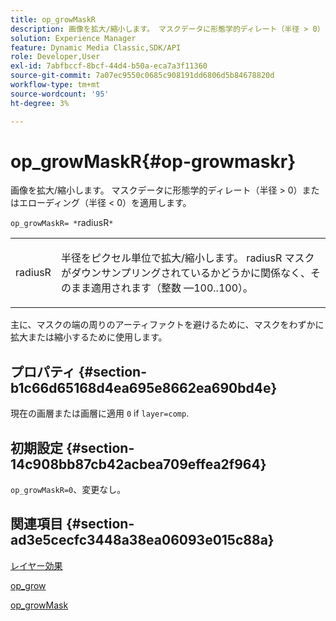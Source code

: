 ```yaml
---
title: op_growMaskR
description: 画像を拡大/縮小します。 マスクデータに形態学的ディレート（半径 > 0）またはエローディング（半径 < 0）を適用します。
solution: Experience Manager
feature: Dynamic Media Classic,SDK/API
role: Developer,User
exl-id: 7abfbccf-8bcf-44d4-b50a-eca7a3f11360
source-git-commit: 7a07ec9550c0685c908191dd6806d5b84678820d
workflow-type: tm+mt
source-wordcount: '95'
ht-degree: 3%

---
```


# op_growMaskR{#op-growmaskr}

画像を拡大/縮小します。 マスクデータに形態学的ディレート（半径 > 0）またはエローディング（半径 &lt; 0）を適用します。

`op_growMaskR= *`radiusR`*`

<table id="simpletable_3BAA4523D29E447FA7A4C9009B3E8344"> 
 <tr class="strow"> 
  <td class="stentry"> <p><span class="codeph"><span class="varname"> radiusR</span></span> </p> </td> 
  <td class="stentry"> <p>半径をピクセル単位で拡大/縮小します。 <span class="codeph"><span class="varname"> radiusR</span></span> マスクがダウンサンプリングされているかどうかに関係なく、そのまま適用されます（整数 —100..100）。 </p></td> 
 </tr> 
</table>

主に、マスクの端の周りのアーティファクトを避けるために、マスクをわずかに拡大または縮小するために使用します。

## プロパティ {#section-b1c66d65168d4ea695e8662ea690bd4e}

現在の画層または画層に適用 `0` if `layer=comp`.

## 初期設定 {#section-14c908bb87cb42acbea709effea2f964}

`op_growMaskR=0`、変更なし。

## 関連項目 {#section-ad3e5cecfc3448a38ea06093e015c88a}

[レイヤー効果](../../../../../is-api/http-ref/image-serving-api-ref/c-http-protocol-reference/c-syntax-and-features/r-layer-effects.md#reference-82a6b5311b3d4471ad2799adb3b2201c)

[op_grow](../../../../../is-api/http-ref/image-serving-api-ref/c-http-protocol-reference/c-command-reference/r-op-grow.md#reference-f95f3291c78c42b9a34b1b7e177e739a)

[op_growMask](../../../../../is-api/http-ref/image-serving-api-ref/c-http-protocol-reference/c-command-reference/r-op-growmask.md#reference-f0f9000af3ae43aba73d3ac1826710a1)
